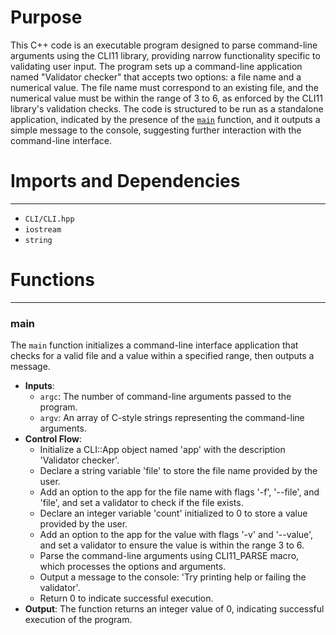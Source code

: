 # Purpose
This C++ code is an executable program designed to parse command-line arguments using the CLI11 library, providing narrow functionality specific to validating user input. The program sets up a command-line application named "Validator checker" that accepts two options: a file name and a numerical value. The file name must correspond to an existing file, and the numerical value must be within the range of 3 to 6, as enforced by the CLI11 library's validation checks. The code is structured to be run as a standalone application, indicated by the presence of the [`main`](#main) function, and it outputs a simple message to the console, suggesting further interaction with the command-line interface.
# Imports and Dependencies

---
- `CLI/CLI.hpp`
- `iostream`
- `string`


# Functions

---
### main<!-- {{#callable:main}} -->
The `main` function initializes a command-line interface application that checks for a valid file and a value within a specified range, then outputs a message.
- **Inputs**:
    - `argc`: The number of command-line arguments passed to the program.
    - `argv`: An array of C-style strings representing the command-line arguments.
- **Control Flow**:
    - Initialize a CLI::App object named 'app' with the description 'Validator checker'.
    - Declare a string variable 'file' to store the file name provided by the user.
    - Add an option to the app for the file name with flags '-f', '--file', and 'file', and set a validator to check if the file exists.
    - Declare an integer variable 'count' initialized to 0 to store a value provided by the user.
    - Add an option to the app for the value with flags '-v' and '--value', and set a validator to ensure the value is within the range 3 to 6.
    - Parse the command-line arguments using CLI11_PARSE macro, which processes the options and arguments.
    - Output a message to the console: 'Try printing help or failing the validator'.
    - Return 0 to indicate successful execution.
- **Output**: The function returns an integer value of 0, indicating successful execution of the program.


